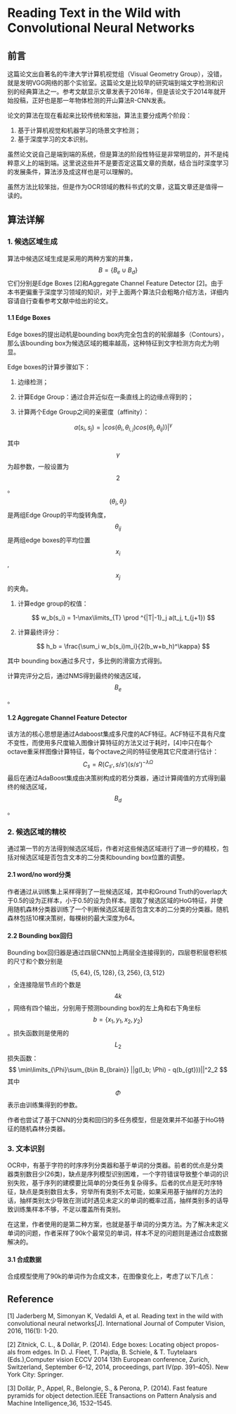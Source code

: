 # Reading Text in the Wild with Convolutional Neural Networks

## 前言

这篇论文出自著名的牛津大学计算机视觉组（Visual Geometry Group），没错，就是发明VGG网络的那个实验室。这篇论文是比较早的研究端到端文字检测和识别的经典算法之一。参考文献显示文章发表于2016年，但是该论文于2014年就开始投稿，正好也是那一年物体检测的开山算法R-CNN发表。

论文的算法在现在看起来比较传统和笨拙，算法主要分成两个阶段：

1. 基于计算机视觉和机器学习的场景文字检测；
2. 基于深度学习的文本识别。

虽然论文说自己是端到端的系统，但是算法的阶段性特征是非常明显的，并不是纯粹意义上的端到端。这里说这些并不是要否定这篇文章的贡献，结合当时深度学习的发展条件，算法涉及成这样也是可以理解的。

虽然方法比较笨拙，但是作为OCR领域的教科书式的文章，这篇文章还是值得一读的。

## 算法详解

### 1. 候选区域生成

算法中候选区域生成是采用的两种方案的并集，$$B=\{B_e \cup B_d\}$$它们分别是Edge Boxes \[2\]和Aggregate Channel Feature Detector \[2\]。由于本书更偏重于深度学习领域的知识，对于上面两个算法只会粗略介绍方法，详细内容请自行查看参考文献中给出的论文。

#### 1.1 Edge Boxes

Edge boxes的提出动机是bounding box内完全包含的的轮廓越多（Contours），那么该bounding box为候选区域的概率越高，这种特征到文字检测方向尤为明显。

Edge boxes的计算步骤如下：

1. 边缘检测；
2. 计算Edge Group：通过合并近似在一条直线上的边缘点得到的；
3. 计算两个Edge Group之间的亲密度（affinity）：


   $$
   a(s_i, s_j) = |cos(\theta_i, \theta_{i,j})cos(\theta_j, \theta_{ij}))|^\gamma
   $$

其中$$\gamma$$ 为超参数，一般设置为$$2$$。$$(\theta_i, \theta_j)$$ 是两组Edge Group的平均旋转角度，$$\theta_{ij}$$ 是两组edge boxes的平均位置$$x_i$$, $$x_j$$的夹角。

1. 计算edge group的权值：


   $$
   w_b(s_i) = 1-\max\limits_{T} \prod ^{|T|-1}_j a(t_j, t_{j+1})
   $$

2. 计算最终评分：


   $$
   h_b = \frac{\sum_i w_b(s_i)m_i}{2(b_w+b_h)^\kappa}
   $$

其中 bounding box通过多尺寸，多比例的滑窗方式得到。

计算完评分之后，通过NMS得到最终的候选区域，$$B_e$$。

#### 1.2 Aggregate Channel Feature Detector

该方法的核心思想是通过Adaboost集成多尺度的ACF特征。ACF特征不具有尺度不变性，而使用多尺度输入图像计算特征的方法又过于耗时，[4]中只在每个octave重采样图像计算特征，每个octave之间的特征使用其它尺度进行估计：
$$
C_s = R(C_{s'}, s/s')(s/s')^{-\lambda\Omega}
$$
最后在通过AdaBoost集成由决策树构成的若分类器，通过计算阈值的方式得到最终的候选区域，$$B_d$$。

### 2. 候选区域的精校

通过第一节的方法得到候选区域后，作者对这些候选区域进行了进一步的精校，包括对候选区域是否包含文本的二分类和bounding box位置的调整。

#### 2.1 word/no word分类

作者通过从训练集上采样得到了一批候选区域，其中和Ground Truth的overlap大于0.5的设为正样本，小于0.5的设为负样本。提取了候选区域的HoG特征，并使用随机森林分类器训练了一个判断候选区域是否包含文本的二分类的分类器。随机森林包括10棵决策树，每棵树的最大深度为64。

#### 2.2 Bounding box回归

Bounding box回归器是通过四层CNN加上两层全连接得到的，四层卷积层卷积核的尺寸和个数分别是$$\{5,64\}, \{5,128\}, \{3,256\}, \{3,512\}$$，全连接隐层节点的个数是$$4k$$，网络有四个输出，分别用于预测bounding box的左上角和右下角坐标$$b=\{x_1, y_1, x_2, y_2\}$$。损失函数则是使用的$$L_2$$损失函数：
$$
\min\limits_{\Phi}\sum_{b\in B_{brain}} ||g(I_b; \Phi) - q(b_{gt}))||^2_2
$$
其中$$\Phi$$表示由训练集得到的参数。

作者也尝试了基于CNN的分类和回归的多任务模型，但是效果并不如基于HoG特征的随机森林分类器。

### 3. 文本识别

OCR中，有基于字符的时序序列分类器和基于单词的分类器。前者的优点是分类器类别数目少(26类)，缺点是序列模型识别困难，一个字符错误导致整个单词的识别失败，基于序列的建模要比简单的分类任务复杂得多。后者的优点是无时序特征，缺点是类别数目太多，穷举所有类别不太可能，如果采用基于抽样的方法的话，抽样类别太少导致在测试时遇见未定义的单词的概率过高，抽样类别多的话导致训练集样本不够，不足以覆盖所有类别。

在这里，作者使用的是第二种方案，也就是基于单词的分类方法。为了解决未定义单词的问题，作者采样了90k个最常见的单词，样本不足的问题则是通过合成数据解决的。

#### 3.1 合成数据

合成模型使用了90k的单词作为合成文本，在图像变化上，考虑了以下几点：



## Reference

\[1\] Jaderberg M, Simonyan K, Vedaldi A, et al. Reading text in the wild with convolutional neural networks\[J\]. International Journal of Computer Vision, 2016, 116\(1\): 1-20.

\[2\] Zitnick, C. L., & Dollár, P. \(2014\). Edge boxes: Locating object propos- als from edges. In D. J. Fleet, T. Pajdla, B. Schiele, & T. Tuytelaars \(Eds.\),Computer vision ECCV 2014 13th European conference, Zurich, Switzerland, September 6–12, 2014, proceedings, part IV\(pp. 391–405\). New York City: Springer.

\[3\] Dollár, P., Appel, R., Belongie, S., & Perona, P. \(2014\). Fast feature pyramids for object detection.IEEE Transactions on Pattern Analysis and Machine Intelligence,36, 1532–1545.

